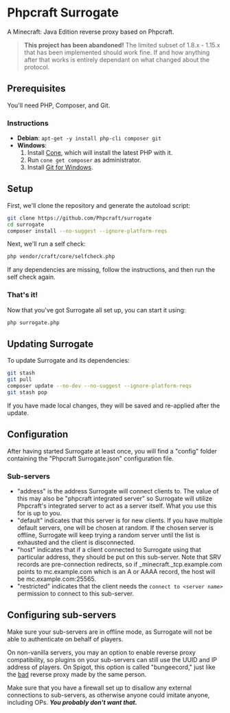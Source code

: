 # Phpcraft Surrogate

A Minecraft: Java Edition reverse proxy based on Phpcraft.

> **This project has been abandoned!** The limited subset of 1.8.x - 1.15.x that has been implemented should work fine. If and how anything after that works is entirely dependant on what changed about the protocol.

## Prerequisites

You'll need PHP, Composer, and Git.

### Instructions

- **Debian**: `apt-get -y install php-cli composer git`
- **Windows**:
  1. Install [Cone](https://getcone.org), which will install the latest PHP with it.
  2. Run `cone get composer` as administrator.
  3. Install [Git for Windows](https://git-scm.com/download/win).

## Setup

First, we'll clone the repository and generate the autoload script:

```Bash
git clone https://github.com/Phpcraft/surrogate
cd surrogate
composer install --no-suggest --ignore-platform-reqs
```

Next, we'll run a self check:

```Bash
php vendor/craft/core/selfcheck.php
```

If any dependencies are missing, follow the instructions, and then run the self check again.

### That's it!

Now that you've got Surrogate all set up, you can start it using:

```Bash
php surrogate.php
```

## Updating Surrogate

To update Surrogate and its dependencies:

``` Bash
git stash
git pull
composer update --no-dev --no-suggest --ignore-platform-reqs
git stash pop
``` 

If you have made local changes, they will be saved and re-applied after the update.

## Configuration

After having started Surrogate at least once, you will find a "config" folder containing the "Phpcraft Surrogate.json" configuration file.

### Sub-servers

- "address" is the address Surrogate will connect clients to. The value of this may also be "phpcraft integrated server" so Surrogate will utilize Phpcraft's integrated server to act as a server itself. What you use this for is up to you.
- "default" indicates that this server is for new clients. If you have multiple default servers, one will be chosen at random. If the chosen server is offline, Surrogate will keep trying a random server until the list is exhausted and the client is disconnected.
- "host" indicates that if a client connected to Surrogate using that particular address, they should be put on this sub-server. Note that SRV records are pre-connection redirects, so if _minecraft._tcp.example.com points to mc.example.com which is an A or AAAA record, the host will be mc.example.com:25565.
- "restricted" indicates that the client needs the `connect to <server name>` permission to connect to this sub-server.

## Configuring sub-servers

Make sure your sub-servers are in offline mode, as Surrogate will not be able to authenticate on behalf of players.

On non-vanilla servers, you may an option to enable reverse proxy compatibility, so plugins on your sub-servers can still use the UUID and IP address of players. On Spigot, this option is called "bungeecord," just like the [bad](https://twitter.com/timmyRSde/status/1163853751033225216) reverse proxy made by the same person.

Make sure that you have a firewall set up to disallow any external connections to sub-servers, as otherwise anyone could imitate anyone, including OPs. ***You probably don't want that.***
